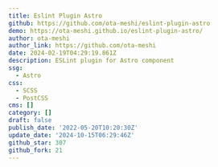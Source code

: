 ```yaml
---
title: Eslint Plugin Astro
github: https://github.com/ota-meshi/eslint-plugin-astro
demo: https://ota-meshi.github.io/eslint-plugin-astro/
author: ota-meshi
author_link: https://github.com/ota-meshi
date: 2024-02-19T04:29:19.861Z
description: ESLint plugin for Astro component
ssg:
  - Astro
css:
  - SCSS
  - PostCSS
cms: []
category: []
draft: false
publish_date: '2022-05-20T10:20:30Z'
update_date: '2024-10-15T06:29:46Z'
github_star: 307
github_fork: 21
---
```


